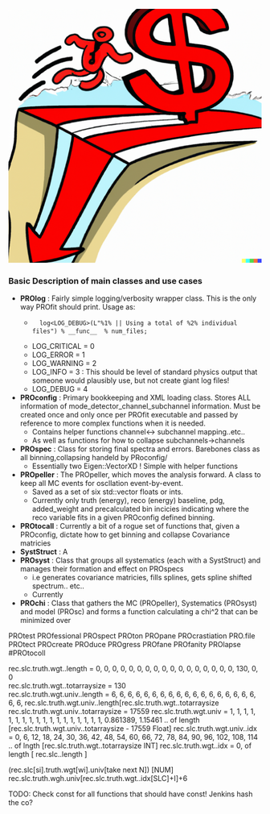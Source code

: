 ![Alt text](/other/profit.png "Minimizing PROfit")







### Basic Description of main classes and use cases

- **PROlog** : Fairly simple logging/verbosity wrapper class. This is the only way PROfit should print. Usage as:
    -       log<LOG_DEBUG>(L"%1% || Using a total of %2% individual files") % __func__  % num_files;
    - LOG_CRITICAL = 0
    - LOG_ERROR = 1
    - LOG_WARNING = 2
    - LOG_INFO = 3 :  This should be level of standard physics output that someone would plausibly use, but not create giant log files!
    - LOG_DEBUG = 4 
- **PROconfig** : Primary bookkeeping and XML loading class. Stores ALL information of mode_detector_channel_subchannel information. Must be created once and only once per PROfit executable and passed by reference to more complex functions when it is needed.
    - Contains helper functions channel<-> subchannel mapping..etc..
    - As well as functions for how to collapse subchannels->channels
- **PROspec**  : Class for storing final spectra and errors. Barebones class as all binning,collapsing handeld by PRoconfig/
    - Essentially two Eigen::VectorXD ! Simple with helper functions
- **PROpeller** : The PROpeller, which moves the analysis forward. A class to keep all MC events for oscllation event-by-event.
    - Saved as a set of six std::vector floats or ints. 
    - Currently only truth (energy), reco (energy) baseline, pdg, added_weight and precalculated bin incicies indicating where the reco variable fits in a given PROconfig defined binning. 
- **PROtocall** : Currently a bit of a rogue set of functions that, given a PROconfig, dictate how to get binning and collapse Covariance matricies
- **SystStruct** : A 
- **PROsyst** : Class that groups all systematics (each with a SystStruct) and manages their formation and effect on PROspecs
    - i.e generates covariance matricies, fills splines, gets spline shifted spectrum.. etc..
    - Currently 
- **PROchi** : Class that gathers the MC (PROpeller), Systematics (PROsyst) and model (PROsc) and forms a function calculating a chi^2 that can be minimized over




PROtest
PROfessional
PROspect
PROton
PROpane
PROcrastiation
PRO.file
PROtect
PROcreate
PROduce
PROgress
PROfane
PROfanity
PROlapse
#PROtocoll

  rec.slc.truth.wgt..length = 0, 0, 0, 0, 0, 0, 0, 0, 0, 0, 0, 0, 0, 0, 0, 0, 0, 130, 0, 0                                                         
  rec.slc.truth.wgt..totarraysize = 130                                                                
  rec.slc.truth.wgt.univ..length = 6,  6, 6, 6, 6, 6, 6, 6, 6, 6, 6,  6, 6, 6, 6, 6, 6, 6, 6, 6, rec.slc.truth.wgt.univ..length[rec.slc.truth.wgt..totarraysize
  rec.slc.truth.wgt.univ..totarraysize = 17559
  rec.slc.truth.wgt.univ = 1,  1, 1, 1, 1, 1,   1, 1, 1, 1, 1,   1, 1, 1, 1, 1, 1, 1, 0.861389, 1.15461   .. of length [rec.slc.truth.wgt.univ..totarraysize - 17559 Float] 
  rec.slc.truth.wgt.univ..idx = 0, 6, 12, 18, 24, 30, 36, 42, 48, 54, 60, 66, 72, 78, 84, 90, 96, 102, 108, 114  .. of lngth [rec.slc.truth.wgt..totarraysize INT]
  rec.slc.truth.wgt..idx = 0,            of length [ rec.slc..length ]

  (rec.slc[si].truth.wgt[wi].univ[take next N])    [NUM]
  rec.slc.truth.wgh.univ[rec.slc.truth.wgt..idx[SLC]+I]+6
   



TODO:
Check const for all functions that should have const!
Jenkins hash the co?

